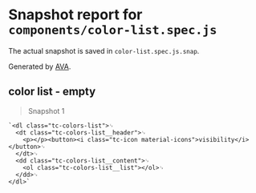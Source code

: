 # Snapshot report for `components/color-list.spec.js`

The actual snapshot is saved in `color-list.spec.js.snap`.

Generated by [AVA](https://avajs.dev).

## color list - empty

> Snapshot 1

    `<dl class="tc-colors-list">␊
      <dt class="tc-colors-list__header">␊
        <p></p><button><i class="tc-icon material-icons">visibility</i></button>␊
      </dt>␊
      <dd class="tc-colors-list__content">␊
        <ol class="tc-colors-list__list"></ol>␊
      </dd>␊
    </dl>`
